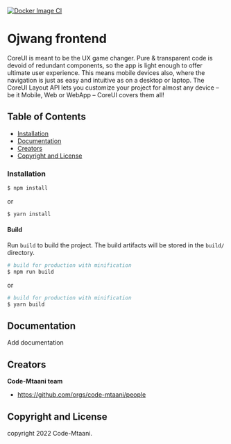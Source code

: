 
[![Docker Image CI](https://github.com/code-mtaani/ojwang-ui/actions/workflows/docker-image.yml/badge.svg)](https://github.com/code-mtaani/ojwang-ui/actions/workflows/docker-image.yml)




# Ojwang frontend

CoreUI is meant to be the UX game changer. Pure & transparent code is devoid of redundant components, so the app is light enough to offer ultimate user experience. This means mobile devices also, where the navigation is just as easy and intuitive as on a desktop or laptop. The CoreUI Layout API lets you customize your project for almost any device – be it Mobile, Web or WebApp – CoreUI covers them all!

## Table of Contents

* [Installation](#installation)
* [Documentation](#documentation)
* [Creators](#creators)
* [Copyright and License](#copyright-and-license)



### Installation

``` bash
$ npm install
```

or

``` bash
$ yarn install
```


#### Build

Run `build` to build the project. The build artifacts will be stored in the `build/` directory.

```bash
# build for production with minification
$ npm run build
```

or

```bash
# build for production with minification
$ yarn build
```

## Documentation

Add documentation

## Creators

**Code-Mtaani team**
* https://github.com/orgs/code-mtaani/people

## Copyright and License

copyright 2022 Code-Mtaani.   
